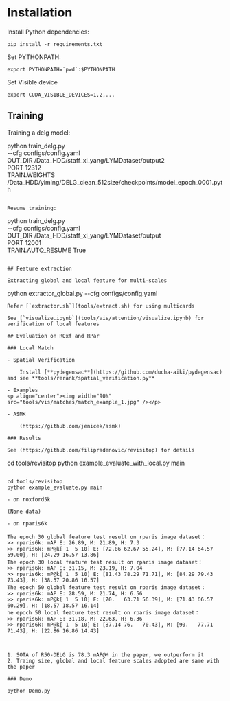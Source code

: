 # Installation

Install Python dependencies:

```
pip install -r requirements.txt
```

Set PYTHONPATH:

```
export PYTHONPATH=`pwd`:$PYTHONPATH
```

Set Visible device

```
export CUDA_VISIBLE_DEVICES=1,2,...
```

## Training

Training a delg model:

python train_delg.py \
    --cfg configs/config.yaml \
    OUT_DIR /Data_HDD/staff_xi_yang/LYMDataset/output2 \
    PORT 12312 \
    TRAIN.WEIGHTS /Data_HDD/yiming/DELG_clean_512size/checkpoints/model_epoch_0001.pyth
```

Resume training: 

```
python train_delg.py \
    --cfg configs/config.yaml \
    OUT_DIR /Data_HDD/staff_xi_yang/LYMDataset/output \
    PORT 12001 \
    TRAIN.AUTO_RESUME True
```

## Feature extraction

Extracting global and local feature for multi-scales
```
python extractor_global.py --cfg configs/config.yaml
```
Refer [`extractor.sh`](tools/extract.sh) for using multicards

See [`visualize.ipynb`](tools/vis/attention/visualize.ipynb) for verification of local features

## Evaluation on ROxf and RPar

### Local Match

- Spatial Verification

    Install [**pydegensac**](https://github.com/ducha-aiki/pydegensac) and see **tools/rerank/spatial_verification.py**

- Examples
<p align="center"><img width="90%" src="tools/vis/matches/match_example_1.jpg" /></p>

- ASMK
    
    (https://github.com/jenicek/asmk)

### Results 

See (https://github.com/filipradenovic/revisitop) for details

```
cd tools/revisitop
python example_evaluate_with_local.py main
```

cd tools/revisitop
python example_evaluate.py main

- on roxford5k

(None data)

- on rparis6k

The epoch 30 global feature test result on rparis image dataset：
>> rparis6k: mAP E: 26.89, M: 21.89, H: 7.3
>> rparis6k: mP@k[ 1  5 10] E: [72.86 62.67 55.24], M: [77.14 64.57 59.00], H: [24.29 16.57 13.86]
The epoch 30 local feature test result on rparis image dataset：
>> rparis6k: mAP E: 31.15, M: 23.19, H: 7.04
>> rparis6k: mP@k[ 1  5 10] E: [81.43 78.29 71.71], M: [84.29 79.43 73.43], H: [38.57 20.86 16.57]
The epoch 50 global feature test result on rparis image dataset：
>> rparis6k: mAP E: 28.59, M: 21.74, H: 6.56
>> rparis6k: mP@k[ 1  5 10] E: [70.   63.71 56.39], M: [71.43 66.57 60.29], H: [18.57 18.57 16.14]
he epoch 50 local feature test result on rparis image dataset：
>> rparis6k: mAP E: 31.18, M: 22.63, H: 6.36
>> rparis6k: mP@k[ 1  5 10] E: [87.14 76.   70.43], M: [90.   77.71 71.43], H: [22.86 16.86 14.43]



1. SOTA of R50-DELG is 78.3 mAP@M in the paper, we outperform it
2. Traing size, global and local feature scales adopted are same with the paper

### Demo

python Demo.py
